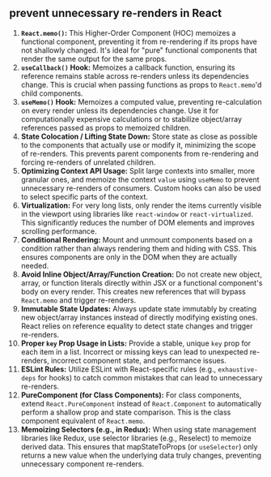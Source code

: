 ## prevent unnecessary re-renders in React

1. **`React.memo()`:** This Higher-Order Component (HOC) memoizes a functional component, preventing it from re-rendering if its props have not shallowly changed. It's ideal for "pure" functional components that render the same output for the same props.
2. **`useCallback()` Hook:** Memoizes a callback function, ensuring its reference remains stable across re-renders unless its dependencies change. This is crucial when passing functions as props to `React.memo`'d child components.
3. **`useMemo()` Hook:** Memoizes a computed value, preventing re-calculation on every render unless its dependencies change. Use it for computationally expensive calculations or to stabilize object/array references passed as props to memoized children.
4. **State Colocation / Lifting State Down:** Store state as close as possible to the components that actually use or modify it, minimizing the scope of re-renders. This prevents parent components from re-rendering and forcing re-renders of unrelated children.
5. **Optimizing Context API Usage:** Split large contexts into smaller, more granular ones, and memoize the context `value` using `useMemo` to prevent unnecessary re-renders of consumers. Custom hooks can also be used to select specific parts of the context.
6. **Virtualization:** For very long lists, only render the items currently visible in the viewport using libraries like `react-window` or `react-virtualized`. This significantly reduces the number of DOM elements and improves scrolling performance.
7. **Conditional Rendering:** Mount and unmount components based on a condition rather than always rendering them and hiding with CSS. This ensures components are only in the DOM when they are actually needed.
8. **Avoid Inline Object/Array/Function Creation:** Do not create new object, array, or function literals directly within JSX or a functional component's body on every render. This creates new references that will bypass `React.memo` and trigger re-renders.
9. **Immutable State Updates:** Always update state immutably by creating new object/array instances instead of directly modifying existing ones. React relies on reference equality to detect state changes and trigger re-renders.
10. **Proper `key` Prop Usage in Lists:** Provide a stable, unique `key` prop for each item in a list. Incorrect or missing keys can lead to unexpected re-renders, incorrect component state, and performance issues.
11. **ESLint Rules:** Utilize ESLint with React-specific rules (e.g., `exhaustive-deps` for hooks) to catch common mistakes that can lead to unnecessary re-renders.
12. **PureComponent (for Class Components):** For class components, extend `React.PureComponent` instead of `React.Component` to automatically perform a shallow prop and state comparison. This is the class component equivalent of `React.memo`.
13. **Memoizing Selectors (e.g., in Redux):** When using state management libraries like Redux, use selector libraries (e.g., Reselect) to memoize derived data. This ensures that mapStateToProps (or `useSelector`) only returns a new value when the underlying data truly changes, preventing unnecessary component re-renders.